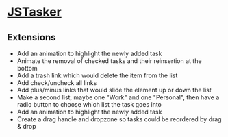 # [JSTasker](http://tutorials.jumpstartlab.com/projects/javascript/jquery/jstasker.html)

## Extensions
* Add an animation to highlight the newly added task
* Animate the removal of checked tasks and their reinsertion at the bottom
* Add a trash link which would delete the item from the list
* Add check/uncheck all links
* Add plus/minus links that would slide the element up or down the list
* Make a second list, maybe one "Work" and one "Personal", then have a radio button to choose which list the task goes into
* Add an animation to highlight the newly added task
* Create a drag handle and dropzone so tasks could be reordered by drag & drop
